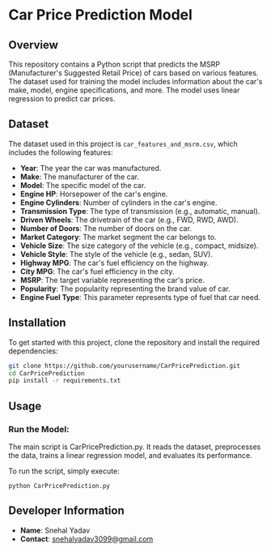 # Car Price Prediction Model

## Overview

This repository contains a Python script that predicts the MSRP (Manufacturer's Suggested Retail Price) of cars based on various features. The dataset used for training the model includes information about the car's make, model, engine specifications, and more. The model uses linear regression to predict car prices.

## Dataset

The dataset used in this project is `car_features_and_msrm.csv`, which includes the following features:

- **Year**: The year the car was manufactured.
- **Make**: The manufacturer of the car.
- **Model**: The specific model of the car.
- **Engine HP**: Horsepower of the car's engine.
- **Engine Cylinders**: Number of cylinders in the car's engine.
- **Transmission Type**: The type of transmission (e.g., automatic, manual).
- **Driven Wheels**: The drivetrain of the car (e.g., FWD, RWD, AWD).
- **Number of Doors**: The number of doors on the car.
- **Market Category**: The market segment the car belongs to.
- **Vehicle Size**: The size category of the vehicle (e.g., compact, midsize).
- **Vehicle Style**: The style of the vehicle (e.g., sedan, SUV).
- **Highway MPG**: The car's fuel efficiency on the highway.
- **City MPG**: The car's fuel efficiency in the city.
- **MSRP**: The target variable representing the car's price.
- **Popularity**: The popularity representing the brand value of car.
- **Engine Fuel Type**: This parameter represents type of fuel that car need.

## Installation

To get started with this project, clone the repository and install the required dependencies:

```bash
git clone https://github.com/yourusername/CarPricePrediction.git
cd CarPricePrediction
pip install -r requirements.txt
```

## Usage

### Run the Model:

The main script is CarPricePrediction.py. It reads the dataset, preprocesses the data, trains a linear regression model, and evaluates its performance.

To run the script, simply execute:
```
python CarPricePrediction.py
```

## Developer Information

- **Name**: Snehal Yadav
- **Contact**: [snehalyadav3099@gmail.com](mailto:snehalyadav3099@gmail.com)
